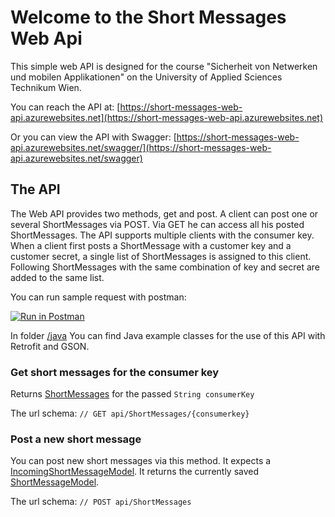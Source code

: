 # Welcome to the Short Messages Web Api

This simple web API is designed for the course "Sicherheit von Netwerken und mobilen Applikationen"
on the University of Applied Sciences Technikum Wien.

You can reach the API at: [https://short-messages-web-api.azurewebsites.net](https://short-messages-web-api.azurewebsites.net)

Or you can view the API with Swagger: [https://short-messages-web-api.azurewebsites.net/swagger/](https://short-messages-web-api.azurewebsites.net/swagger)

## The API
The Web API provides two methods, get and post. A client can post one or 
several ShortMessages via POST. Via GET he can access all his posted ShortMessages. 
The API supports multiple clients with the consumer key.
When a client first posts a ShortMessage with a customer key and a customer secret, a single
list of ShortMessages is assigned to this client. Following ShortMessages with the same 
combination of key and secret are added to the same list.


You can run sample request with postman: 

[![Run in Postman](https://run.pstmn.io/button.svg)](https://app.getpostman.com/run-collection/0a26a4bf47d3c7eaa934)

In folder [/java](./java/)  You can find Java example classes for the use of this API with Retrofit and GSON.

### Get short messages for the consumer key
Returns [ShortMessages](./Models/ShortMessages.cs) for the passed `String consumerKey`

The url schema: `// GET api/ShortMessages/{consumerkey}`


### Post a new short message
You can post new short messages via this method. It expects a 
[IncomingShortMessageModel](./Models/IncomingShortMessageModel.cs).
It returns the currently saved [ShortMessageModel](./Models/ShortMessageModel.cs).


The url schema: `// POST api/ShortMessages`





